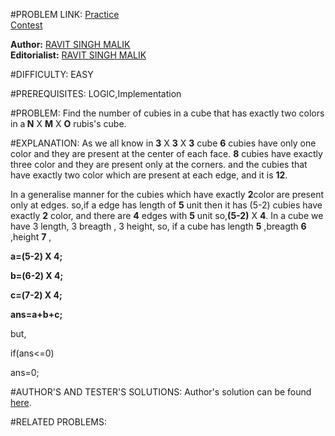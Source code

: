 #PROBLEM LINK:
[Practice][111]  
[Contest][222]

**Author:** [RAVIT SINGH MALIK][4444]  
**Editorialist:** [RAVIT SINGH MALIK][6666]

#DIFFICULTY:
EASY

#PREREQUISITES:
LOGIC,Implementation
 
#PROBLEM:
Find the number of cubies in a cube that has exactly two colors in a<b> N</b> X <b>M</b> X <b>O</b>  rubis's cube.


#EXPLANATION:
As we all know in <b>3</b> X <b>3</b> X <b>3</b> cube <b> 6</b> cubies have only one color and they are present at the center of each 
face. <b>8</b> cubies have exactly three color and they are present only at the corners.
and the cubies that have exactly two color which are present at each edge, and it is <b>12</b>.

In a generalise manner for the cubies which have exactly <b> 2</b>color are present only at edges.
so,if a edge has length of <b> 5</b> unit then it has </b>(5-2)</b> cubies have exactly <b>2</b> color, and there are <b>4</b> edges with
<b>5</b> unit so,<b>(5-2)</b> X <b>4</b>.
In a cube we have 3 length, 3 breagth , 3 height, so, if a cube has length <b>5</b> ,breagth <b>6</b> ,height <b>7</b> ,    
    <p><b>a=(5-2) X 4;</b></p>
    <p><b>b=(6-2) X 4;</b></p>
    <p><b>c=(7-2) X 4;</b></p>
    <p><b>ans=a+b+c;</b></p>
    

 but,
 <p>if(ans<=0)</p>
 <p>ans=0;</p>
 
 
#AUTHOR'S AND TESTER'S SOLUTIONS:
Author's solution can be found [here][333]. 


#RELATED PROBLEMS:

[111]: https://www.codechef.com/problems/INLO22
[222]: https://www.codechef.com/INLO2016/problems/INLO22
[333]: https://www.codechef.com/viewsolution/11717807

[4444]: http://www.codechef.com/users/ravit0001
[6666]: http://www.codechef.com/users/ravit0001
